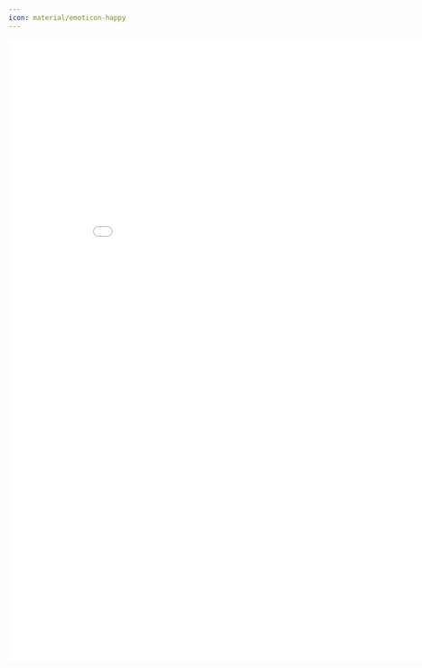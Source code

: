```yaml
---
icon: material/emoticon-happy 
---
```


<embed src="/assets/non-canonical-nlp.pdf" width="900px" height="1100px" />